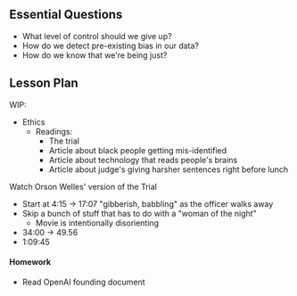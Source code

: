 ## Essential Questions

- What level of control should we give up?
- How do we detect pre-existing bias in our data?
- How do we know that we're being just?

## Lesson Plan

WIP: 
- Ethics
    - Readings:
        - The trial
        - Article about black people getting mis-identified
        - Article about technology that reads people's brains
        - Article about judge's giving harsher sentences right before lunch

Watch Orson Welles' version of the Trial
- Start at 4:15 -> 17:07 "gibberish, babbling" as the officer walks away
- Skip a bunch of stuff that has to do with a "woman of the night"
    - Movie is intentionally disorienting
- 34:00 -> 49.56
- 1:09:45

#### Homework

- Read OpenAI founding document